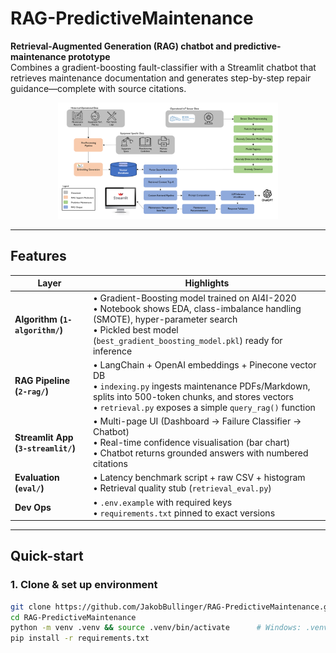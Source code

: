 # RAG-PredictiveMaintenance

**Retrieval-Augmented Generation (RAG) chatbot and predictive-maintenance prototype**  
Combines a gradient-boosting fault-classifier with a Streamlit chatbot that retrieves maintenance documentation and generates step-by-step repair guidance—complete with source citations.

<p align="center">
  <img src="3-streamlit/assets/architecture.png" width="70%" alt="System Architecture">
</p>

---

## Features
| Layer | Highlights |
|-------|------------|
| **Algorithm (`1-algorithm/`)** | • Gradient-Boosting model trained on AI4I-2020<br>• Notebook shows EDA, class-imbalance handling (SMOTE), hyper-parameter search<br>• Pickled best model (`best_gradient_boosting_model.pkl`) ready for inference |
| **RAG Pipeline (`2-rag/`)** | • LangChain + OpenAI embeddings + Pinecone vector DB<br>• `indexing.py` ingests maintenance PDFs/Markdown, splits into 500-token chunks, and stores vectors<br>• `retrieval.py` exposes a simple `query_rag()` function |
| **Streamlit App (`3-streamlit/`)** | • Multi-page UI (Dashboard → Failure Classifier → Chatbot)<br>• Real-time confidence visualisation (bar chart)<br>• Chatbot returns grounded answers with numbered citations |
| **Evaluation (`eval/`)** | • Latency benchmark script + raw CSV + histogram<br>• Retrieval quality stub (`retrieval_eval.py`) |
| **Dev Ops** | • `.env.example` with required keys<br>• `requirements.txt` pinned to exact versions |

---

## Quick-start

### 1. Clone & set up environment
```bash
git clone https://github.com/JakobBullinger/RAG-PredictiveMaintenance.git
cd RAG-PredictiveMaintenance
python -m venv .venv && source .venv/bin/activate      # Windows: .venv\Scripts\activate
pip install -r requirements.txt
